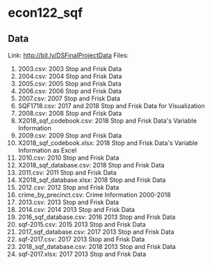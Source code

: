 # econ122_sqf

## Data
Link:  http://bit.ly/DSFinalProjectData
Files:
1. 2003.csv: 2003 Stop and Frisk Data			
2. 2004.csv: 2004 Stop and Frisk Data				
3. 2005.csv: 2005 Stop and Frisk Data				
4. 2006.csv: 2006 Stop and Frisk Data
5. 2007.csv: 2007 Stop and Frisk Data				
6. SQF1718.csv: 2017 and 2018 Stop and Frisk Data for Visualization	
7. 2008.csv: 2008 Stop and Frisk Data			
8. X2018_sqf_codebook.csv: 2018 Stop and Frisk Data's Variable Information
9. 2009.csv: 2009 Stop and Frisk Data	
10. X2018_sqf_codebook.xlsx: 2018 Stop and Frisk Data's Variable Information as Excel
11. 2010.csv: 2010 Stop and Frisk Data		
12. X2018_sqf_database.csv: 2018 Stop and Frisk Data	
13. 2011.csv: 2011 Stop and Frisk Data			
14. X2018_sqf_database.xlsx: 2018 Stop and Frisk Data	
15. 2012.csv: 2012 Stop and Frisk Data		
16. crime_by_precinct.csv: Crime Information 2000-2018
17. 2013.csv: 2013 Stop and Frisk Data	
18. 2014.csv: 2014 2013 Stop and Frisk Data			
19. 2016_sqf_database.csv: 2016 2013 Stop and Frisk Data
20. sqf-2015.csv: 2015 2013 Stop and Frisk Data
21. 2017_sqf_database.csv: 2017 2013 Stop and Frisk Data
22. sqf-2017.csv: 2017 2013 Stop and Frisk Data
23. 2018_sqf_database.csv: 2018 2013 Stop and Frisk Data
24. sqf-2017.xlsx: 2017 2013 Stop and Frisk Data
